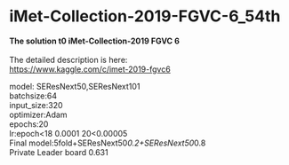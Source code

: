 # iMet-Collection-2019-FGVC-6_54th
**The solution t0 iMet-Collection-2019 FGVC 6**<br><br>
The detailed description is here:<br>
https://www.kaggle.com/c/imet-2019-fgvc6<br>

model: SEResNext50,SEResNext101 <br>
batchsize:64<br>
input_size:320<br>
optimizer:Adam<br>
epochs:20<br>
lr:epoch<18 0.0001 20<0.00005<br>
Final model:5fold+SEResNext50*0.2+SEResNext50*0.8 <br>
Private Leader board 0.631<br>
